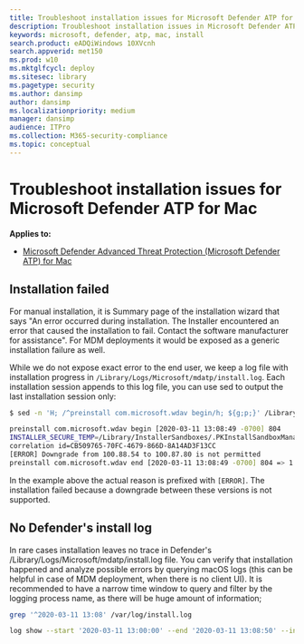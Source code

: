 ```yaml
---
title: Troubleshoot installation issues for Microsoft Defender ATP for Mac
description: Troubleshoot installation issues in Microsoft Defender ATP for Mac.
keywords: microsoft, defender, atp, mac, install
search.product: eADQiWindows 10XVcnh
search.appverid: met150
ms.prod: w10
ms.mktglfcycl: deploy
ms.sitesec: library
ms.pagetype: security
ms.author: dansimp
author: dansimp
ms.localizationpriority: medium
manager: dansimp
audience: ITPro
ms.collection: M365-security-compliance 
ms.topic: conceptual
---
```


# Troubleshoot installation issues for Microsoft Defender ATP for Mac

**Applies to:**

- [Microsoft Defender Advanced Threat Protection (Microsoft Defender ATP) for Mac](microsoft-defender-atp-mac.md)

## Installation failed

For manual installation, it is Summary page of the installation wizard that says "An error occurred during installation. The Installer encountered an error that caused the installation to fail. Contact the software manufacturer for assistance". For MDM deployments it would be exposed as a generic installation failure as well.

While we do not expose exact error to the end user, we keep a log file with installation progress in `/Library/Logs/Microsoft/mdatp/install.log`. Each installation session appends to this log file, you can use sed to output the last installation session only:

```bash
$ sed -n 'H; /^preinstall com.microsoft.wdav begin/h; ${g;p;}' /Library/Logs/Microsoft/mdatp/install.log

preinstall com.microsoft.wdav begin [2020-03-11 13:08:49 -0700] 804
INSTALLER_SECURE_TEMP=/Library/InstallerSandboxes/.PKInstallSandboxManager/CB509765-70FC-4679-866D-8A14AD3F13CC.activeSandbox/89FA879B-971B-42BF-B4EA-7F5BB7CB5695
correlation id=CB509765-70FC-4679-866D-8A14AD3F13CC
[ERROR] Downgrade from 100.88.54 to 100.87.80 is not permitted
preinstall com.microsoft.wdav end [2020-03-11 13:08:49 -0700] 804 => 1
```

In the example above the actual reason is prefixed with `[ERROR]`.
The installation failed because a downgrade between these versions is not supported.

## No Defender's install log

In rare cases installation leaves no trace in Defender's /Library/Logs/Microsoft/mdatp/install.log file.
You can verify that installation happened and analyze possible errors by querying macOS logs (this can be helpful in case of MDM deployment, when there is no client UI). It is recommended to have a narrow time window to query and filter by the logging process name, as there will be huge amount of information;

```bash
grep '^2020-03-11 13:08' /var/log/install.log

log show --start '2020-03-11 13:00:00' --end '2020-03-11 13:08:50' --info --debug --source --predicate 'processImagePath CONTAINS[C] "install"' --style syslog
```